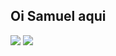 ## Oi Samuel aqui

<div>
  <img src= "https://github-readme-stats.vercel.app/api?username=anuraghazra&theme=calm_pink&show_icons=true&bg_color:90,black,white" />
  <img src= "https://github-readme-stats.vercel.app/api/top-langs/?username=anuraghazra&layout=donut"/>
</div>
